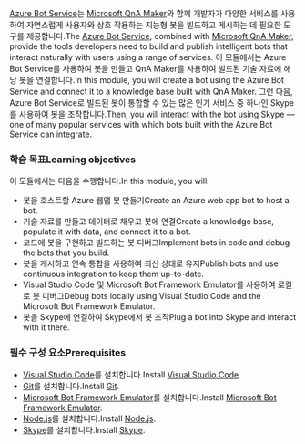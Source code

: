<span data-ttu-id="1ac70-101">[Azure Bot Service](https://azure.microsoft.com/en*us/services/bot*service/)는 [Microsoft QnA Maker](https://www.qnamaker.ai/)와 함께 개발자가 다양한 서비스를 사용하여 자연스럽게 사용자와 상호 작용하는 지능형 봇을 빌드하고 게시하는 데 필요한 도구를 제공합니다.</span><span class="sxs-lookup"><span data-stu-id="1ac70-101">The [Azure Bot Service](https://azure.microsoft.com/en*us/services/bot*service/), combined with [Microsoft QnA Maker](https://www.qnamaker.ai/), provide the tools developers need to build and publish intelligent bots that interact naturally with users using a range of services.</span></span> <span data-ttu-id="1ac70-102">이 모듈에서는 Azure Bot Service를 사용하여 봇을 만들고 QnA Maker를 사용하여 빌드된 기술 자료에 해당 봇을 연결합니다.</span><span class="sxs-lookup"><span data-stu-id="1ac70-102">In this module, you will create a bot using the Azure Bot Service and connect it to a knowledge base built with QnA Maker.</span></span> <span data-ttu-id="1ac70-103">그런 다음, Azure Bot Service로 빌드된 봇이 통합할 수 있는 많은 인기 서비스 중 하나인 Skype를 사용하여 봇을 조작합니다.</span><span class="sxs-lookup"><span data-stu-id="1ac70-103">Then, you will interact with the bot using Skype — one of many popular services with which bots built with the Azure Bot Service can integrate.</span></span>

### <a name="learning-objectives"></a><span data-ttu-id="1ac70-104">학습 목표</span><span class="sxs-lookup"><span data-stu-id="1ac70-104">Learning objectives</span></span>

<span data-ttu-id="1ac70-105">이 모듈에서는 다음을 수행합니다.</span><span class="sxs-lookup"><span data-stu-id="1ac70-105">In this module, you will:</span></span>

- <span data-ttu-id="1ac70-106">봇을 호스트할 Azure 웹앱 봇 만들기</span><span class="sxs-lookup"><span data-stu-id="1ac70-106">Create an Azure web app bot to host a bot.</span></span>
- <span data-ttu-id="1ac70-107">기술 자료를 만들고 데이터로 채우고 봇에 연결</span><span class="sxs-lookup"><span data-stu-id="1ac70-107">Create a knowledge base, populate it with data, and connect it to a bot.</span></span>
- <span data-ttu-id="1ac70-108">코드에 봇을 구현하고 빌드하는 봇 디버그</span><span class="sxs-lookup"><span data-stu-id="1ac70-108">Implement bots in code and debug the bots that you build.</span></span>
- <span data-ttu-id="1ac70-109">봇을 게시하고 연속 통합을 사용하여 최신 상태로 유지</span><span class="sxs-lookup"><span data-stu-id="1ac70-109">Publish bots and use continuous integration to keep them up-to-date.</span></span>
- <span data-ttu-id="1ac70-110">Visual Studio Code 및 Microsoft Bot Framework Emulator를 사용하여 로컬로 봇 디버그</span><span class="sxs-lookup"><span data-stu-id="1ac70-110">Debug bots locally using Visual Studio Code and the Microsoft Bot Framework Emulator.</span></span>
- <span data-ttu-id="1ac70-111">봇을 Skype에 연결하여 Skype에서 봇 조작</span><span class="sxs-lookup"><span data-stu-id="1ac70-111">Plug a bot into Skype and interact with it there.</span></span>

### <a name="prerequisites"></a><span data-ttu-id="1ac70-112">필수 구성 요소</span><span class="sxs-lookup"><span data-stu-id="1ac70-112">Prerequisites</span></span>

- <span data-ttu-id="1ac70-113">[Visual Studio Code](http://code.visualstudio.com)를 설치합니다.</span><span class="sxs-lookup"><span data-stu-id="1ac70-113">Install [Visual Studio Code](http://code.visualstudio.com).</span></span>
- <span data-ttu-id="1ac70-114">[Git](https://git-scm.com)를 설치합니다.</span><span class="sxs-lookup"><span data-stu-id="1ac70-114">Install [Git](https://git-scm.com).</span></span>
- <span data-ttu-id="1ac70-115">[Microsoft Bot Framework Emulator](https://emulator.botframework.com/)를 설치합니다.</span><span class="sxs-lookup"><span data-stu-id="1ac70-115">Install [Microsoft Bot Framework Emulator](https://emulator.botframework.com/).</span></span>
- <span data-ttu-id="1ac70-116">[Node.js](https://nodejs.org)를 설치합니다.</span><span class="sxs-lookup"><span data-stu-id="1ac70-116">Install [Node.js](https://nodejs.org).</span></span>
- <span data-ttu-id="1ac70-117">[Skype](https://www.skype.com/en/download-skype/skype-for-computer/)를 설치합니다.</span><span class="sxs-lookup"><span data-stu-id="1ac70-117">Install [Skype](https://www.skype.com/en/download-skype/skype-for-computer/).</span></span>